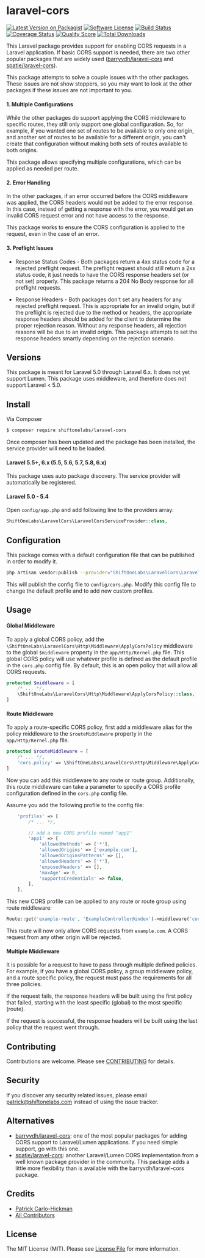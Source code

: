 # laravel-cors

[![Latest Version on Packagist][ico-version]][link-packagist]
[![Software License][ico-license]](LICENSE.txt)
[![Build Status][ico-travis]][link-travis]
[![Coverage Status][ico-scrutinizer]][link-scrutinizer]
[![Quality Score][ico-code-quality]][link-code-quality]
[![Total Downloads][ico-downloads]][link-downloads]

This Laravel package provides support for enabling CORS requests in a Laravel application. If basic CORS support is needed, there are two other popular packages that are widely used ([barryvdh/laravel-cors](https://github.com/barryvdh/laravel-cors) and [spatie/laravel-cors](https://github.com/spatie/laravel-cors)).

This package attempts to solve a couple issues with the other packages. These issues are not show stoppers, so you may want to look at the other packages if these issues are not important to you.

#### 1. Multiple Configurations

While the other packages do support applying the CORS middleware to specific routes, they still only support one global configuration. So, for example, if you wanted one set of routes to be available to only one origin, and another set of routes to be available for a different origin, you can't create that configuration without making both sets of routes available to both origins.

This package allows specifying multiple configurations, which can be applied as needed per route.

#### 2. Error Handling

In the other packages, if an error occurred before the CORS middleware was applied, the CORS headers would not be added to the error response. In this case, instead of getting a response with the error, you would get an invalid CORS request error and not have access to the response.

This package works to ensure the CORS configuration is applied to the request, even in the case of an error.

#### 3. Preflight Issues

- Response Status Codes - Both packages return a 4xx status code for a rejected preflight request. The preflight request should still return a 2xx status code, it just needs to have the CORS response headers set (or not set) properly. This package returns a 204 No Body response for all preflight requests.

- Response Headers - Both packages don't set any headers for any rejected preflight request. This is appropriate for an invalid origin, but if the preflight is rejected due to the method or headers, the appropriate response headers should be added for the client to determine the proper rejection reason. Without any response headers, all rejection reasons will be due to an invalid origin. This package attempts to set the response headers smartly depending on the rejection scenario.

## Versions

This package is meant for Laravel 5.0 through Laravel 6.x. It does not yet support Lumen. This package uses middleware, and therefore does not support Laravel < 5.0.

## Install

Via Composer

``` bash
$ composer require shiftonelabs/laravel-cors
```

Once composer has been updated and the package has been installed, the service provider will need to be loaded.

#### Laravel 5.5+, 6.x (5.5, 5.6, 5.7, 5.8, 6.x)

This package uses auto package discovery. The service provider will automatically be registered.

#### Laravel 5.0 - 5.4

Open `config/app.php` and add following line to the providers array:

``` php
ShiftOneLabs\LaravelCors\LaravelCorsServiceProvider::class,
```

## Configuration

This package comes with a default configuration file that can be published in order to modify it.

``` bash
php artisan vendor:publish --provider="ShiftOneLabs\LaravelCors\LaravelCorsServiceProvider" --tag="config"
```

This will publish the config file to `config/cors.php`. Modify this config file to change the default profile and to add new custom profiles.

## Usage

#### Global Middleware

To apply a global CORS policy, add the `\ShiftOneLabs\LaravelCors\Http\Middleware\ApplyCorsPolicy` middleware to the global `$middleware` property in the `app/Http/Kernel.php` file. This global CORS policy will use whatever profile is defined as the default profile in the `cors.php` config file. By default, this is an open policy that will allow all CORS requests.

``` php
protected $middleware = [
    /* ... */,
    \ShiftOneLabs\LaravelCors\Http\Middleware\ApplyCorsPolicy::class,
]
```

#### Route Middleware

To apply a route-specific CORS policy, first add a middleware alias for the policy middleware to the `$routeMiddleware` property in the `app/Http/Kernel.php` file.

``` php
protected $routeMiddleware = [
    /* ... */,
    'cors.policy' => \ShiftOneLabs\LaravelCors\Http\Middleware\ApplyCorsPolicy::class,
]
```

Now you can add this middleware to any route or route group. Additionally, this route middleware can take a parameter to specify a CORS profile configuration defined in the `cors.php` config file.

Assume you add the following profile to the config file:

``` php
    'profiles' => [
        /* ... */,

        // add a new CORS profile named "app1"
        'app1' => [
            'allowedMethods' => ['*'],
            'allowedOrigins' => ['example.com'],
            'allowedOriginsPatterns' => [],
            'allowedHeaders' => ['*'],
            'exposedHeaders' => [],
            'maxAge' => 0,
            'supportsCredentials' => false,
        ],
    ],
```

This new CORS profile can be applied to any route or route group using route middleware:

``` php
Route::get('example-route', 'ExampleController@index')->middleware('cors.policy:app1');
```

This route will now only allow CORS requests from `example.com`. A CORS request from any other origin will be rejected.

#### Multiple Middleware

It is possible for a request to have to pass through multiple defined policies. For example, if you have a global CORS policy, a group middleware policy, and a route specific policy, the request must pass the requirements for all three policies.

If the request fails, the response headers will be built using the first policy that failed, starting with the least specific (global) to the most specific (route).

If the request is successful, the response headers will be built using the last policy that the request went through.

## Contributing

Contributions are welcome. Please see [CONTRIBUTING](CONTRIBUTING.md) for details.

## Security

If you discover any security related issues, please email patrick@shiftonelabs.com instead of using the issue tracker.

## Alternatives

- [barryvdh/laravel-cors](https://github.com/barryvdh/laravel-cors): one of the most popular packages for adding CORS support to Laravel/Lumen applications. If you need simple support, go with this one.
- [spatie/laravel-cors](https://github.com/spatie/laravel-cors): another Laravel/Lumen CORS implementation from a well known package provider in the community. This package adds a little more flexibility than is available with the barryvdh/laravel-cors package.

## Credits

- [Patrick Carlo-Hickman][link-author]
- [All Contributors][link-contributors]

## License

The MIT License (MIT). Please see [License File](LICENSE.txt) for more information.

[ico-version]: https://img.shields.io/packagist/v/shiftonelabs/laravel-cors.svg?style=flat-square
[ico-license]: https://img.shields.io/badge/license-MIT-brightgreen.svg?style=flat-square
[ico-travis]: https://img.shields.io/travis/shiftonelabs/laravel-cors/master.svg?style=flat-square
[ico-scrutinizer]: https://img.shields.io/scrutinizer/coverage/g/shiftonelabs/laravel-cors.svg?style=flat-square
[ico-code-quality]: https://img.shields.io/scrutinizer/g/shiftonelabs/laravel-cors.svg?style=flat-square
[ico-downloads]: https://img.shields.io/packagist/dt/shiftonelabs/laravel-cors.svg?style=flat-square

[link-packagist]: https://packagist.org/packages/shiftonelabs/laravel-cors
[link-travis]: https://travis-ci.org/shiftonelabs/laravel-cors
[link-scrutinizer]: https://scrutinizer-ci.com/g/shiftonelabs/laravel-cors/code-structure
[link-code-quality]: https://scrutinizer-ci.com/g/shiftonelabs/laravel-cors
[link-downloads]: https://packagist.org/packages/shiftonelabs/laravel-cors
[link-author]: https://github.com/patrickcarlohickman
[link-contributors]: ../../contributors

